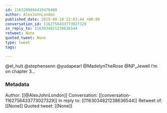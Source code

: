 ```yaml
---
id: 1163209894419476480
author: AlexJohnLondon
published_date: 2019-08-18 22:03:44 +00:00
conversation_id: 1162756433773027329
in_reply_to: 1163034821238636544
retweet: None
quoted_tweet: None
type: tweet
tags:

---
```


@el_hult @stephensenn @yudapearl @MadelynTheRose @NP_Jewell I’m on chapter 3...

### Metadata

Author: [[@AlexJohnLondon]]
Conversation: [[conversation-1162756433773027329]]
In reply to: [[1163034821238636544]]
Retweet of: [[None]]
Quoted tweet: [[None]]
